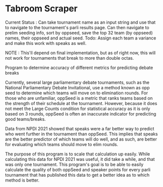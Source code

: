 # Tabroom Scraper

Current Status :  Can take tournament name as an input string and use that to navigate to the tournament's parli results page.
Can then navigate to prelim seeding info, sort by oppseed, save the top 32 team (by oppseed) names, their oppseed and actual seed.
Todo: Assign each team a variance and make this work with speaks as well. 

NOTE : This'll depend on final implementation, but as of right now, this will not work for tournaments that break to more than double octas. 

Program to determine accuracy of different metrics for predicting debate breaks

Currently, several large parliamentary debate tournaments, such as the National Parliamentary Debate Invitational, 
use a method known as opp seed to determine which teams will move on to elimination rounds. For those who are unfamiliar, 
oppSeed is a metric that ranks teams based on the strength of their schedule at the tournament. However, because it does 
not meet the Large Counts condition for statistical accuracy as it is only based on 3 rounds, oppSeed is often an 
inaccurate indicator for predicting good teams/breaks. 

Data from NPDI 2021 showed that speaks were a far better way to predict who went further in the tournament than oppSeed. 
This implies that speaks are the better predictor of which teams will do well, and as such, are better for evaluating 
which teams should move to elim rounds. 

The purpose of this program is to scale that calculation up easily. While calculating this data for NPDI 2021 was useful, 
it did take a while, and that was only one tournament. This program's goal is to be able to easily calculate the quality 
of both oppSeed and speaker points for every parli tournament that has published this data to get a better idea as to 
which method is better. 
